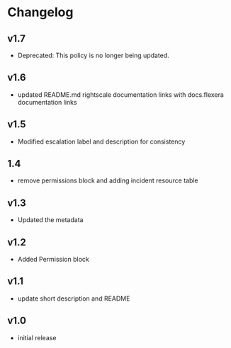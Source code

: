 # Changelog

## v1.7

- Deprecated: This policy is no longer being updated.

## v1.6

- updated README.md rightscale documentation links with docs.flexera documentation links

## v1.5

- Modified escalation label and description for consistency

## 1.4

- remove permissions block and adding incident resource table

## v1.3

- Updated the metadata

## v1.2

- Added Permission block

## v1.1

- update short description and README

## v1.0

- initial release

